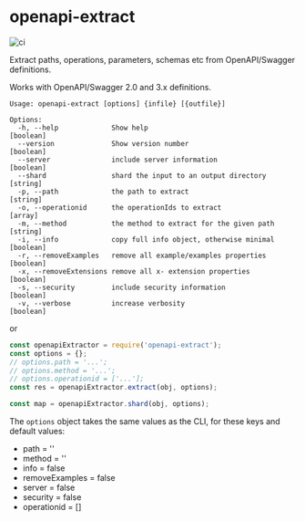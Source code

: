 # openapi-extract

![ci](https://github.com/Mermade/openapi-extract/workflows/ci/badge.svg)

Extract paths, operations, parameters, schemas etc from OpenAPI/Swagger definitions.

Works with OpenAPI/Swagger 2.0 and 3.x definitions.

```
Usage: openapi-extract [options] {infile} [{outfile}]

Options:
  -h, --help             Show help                                     [boolean]
  --version              Show version number                           [boolean]
  --server               include server information                    [boolean]
  --shard                shard the input to an output directory         [string]
  -p, --path             the path to extract                            [string]
  -o, --operationid      the operationIds to extract                     [array]
  -m, --method           the method to extract for the given path       [string]
  -i, --info             copy full info object, otherwise minimal      [boolean]
  -r, --removeExamples   remove all example/examples properties        [boolean]
  -x, --removeExtensions remove all x- extension properties            [boolean]
  -s, --security         include security information                  [boolean]
  -v, --verbose          increase verbosity                            [boolean]
```

or

```javascript
const openapiExtractor = require('openapi-extract');
const options = {};
// options.path = '...';
// options.method = '...';
// options.operationid = ['...'];
const res = openapiExtractor.extract(obj, options);

const map = openapiExtractor.shard(obj, options);
```

The `options` object takes the same values as the CLI, for these keys and default values:

*   path = ''
*   method = ''
*   info = false
*   removeExamples = false
*   server = false
*   security = false
*   operationid = []

